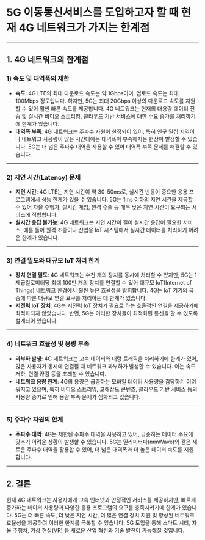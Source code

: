 # 5G 이동통신서비스를 도입하고자 할 때 현재 4G 네트워크가 가지는 한계점

---

## 1. 4G 네트워크의 한계점

### 1) 속도 및 대역폭의 제한
- **속도**: 4G LTE의 최대 다운로드 속도는 약 1Gbps이며, 업로드 속도는 최대 100Mbps 정도입니다. 하지만, 5G는 최대 20Gbps 이상의 다운로드 속도를 지원할 수 있어 훨씬 빠른 속도를 제공합니다. 4G 네트워크는 현재의 대용량 데이터 전송 및 실시간 비디오 스트리밍, 클라우드 기반 서비스에 대한 수요 증가를 처리하기에 한계가 있습니다.
- **대역폭 부족**: 4G 네트워크는 주파수 자원이 한정되어 있어, 특히 인구 밀집 지역이나 네트워크 사용량이 많은 시간대에는 대역폭이 부족해지는 현상이 발생할 수 있습니다. 5G는 더 넓은 주파수 대역을 사용할 수 있어 대역폭 부족 문제를 해결할 수 있습니다.

---

### 2) 지연 시간(Latency) 문제
- **지연 시간**: 4G LTE는 지연 시간이 약 30-50ms로, 실시간 반응이 중요한 응용 프로그램에서 성능 한계가 있을 수 있습니다. 5G는 1ms 이하의 지연 시간을 제공할 수 있어 자율 주행차, 실시간 게임, 원격 수술 등 매우 낮은 지연 시간이 요구되는 서비스에 적합합니다.
- **실시간 응답 불가능**: 4G 네트워크는 지연 시간이 길어 실시간 응답이 필요한 서비스, 예를 들어 원격 조종이나 산업용 IoT 시스템에서 실시간 데이터를 처리하기 어려운 한계가 있습니다.

---

### 3) 연결 밀도와 대규모 IoT 처리 한계
- **장치 연결 밀도**: 4G 네트워크는 수천 개의 장치를 동시에 처리할 수 있지만, 5G는 1제곱킬로미터당 최대 100만 개의 장치를 연결할 수 있어 대규모 IoT(Internet of Things) 네트워크 환경에서 훨씬 높은 효율성을 발휘합니다. 4G는 IoT 기기의 급증에 따른 대규모 연결 요구를 처리하는 데 한계가 있습니다.
- **저전력 IoT 장치**: 4G는 저전력 IoT 장치가 필요로 하는 효율적인 연결을 제공하기에 최적화되지 않았습니다. 반면, 5G는 이러한 장치들이 최적화된 통신을 할 수 있도록 설계되어 있습니다.

---

### 4) 네트워크 효율성 및 용량 부족
- **과부하 발생**: 4G 네트워크는 고속 데이터와 대량 트래픽을 처리하기에 한계가 있어, 많은 사용자가 동시에 연결될 때 네트워크 과부하가 발생할 수 있습니다. 이는 속도 저하, 연결 끊김 등을 초래할 수 있습니다.
- **네트워크 용량 한계**: 4G의 용량은 급증하는 모바일 데이터 사용량을 감당하기 어려워지고 있으며, 특히 비디오 스트리밍, 고해상도 콘텐츠, 클라우드 기반 서비스 등의 사용량 증가로 인해 용량 부족 문제가 심화되고 있습니다.

---

### 5) 주파수 자원의 한계
- **주파수 대역**: 4G는 제한된 주파수 대역을 사용하고 있어, 급증하는 데이터 수요에 맞추기 어려운 상황이 발생할 수 있습니다. 5G는 밀리미터파(mmWave)와 같은 새로운 주파수 대역을 활용할 수 있어, 더 넓은 대역폭과 더 높은 데이터 속도를 지원합니다.

---

## 2. 결론
현재 4G 네트워크는 사용자에게 고속 인터넷과 안정적인 서비스를 제공하지만, 빠르게 증가하는 데이터 사용량과 다양한 응용 프로그램의 요구를 충족시키기에 한계가 있습니다. 5G는 더 빠른 속도, 더 낮은 지연 시간, 더 많은 연결 장치 지원 및 향상된 네트워크 효율성을 제공하여 이러한 한계를 극복할 수 있습니다. 5G 도입을 통해 스마트 시티, 자율 주행차, 가상 현실(VR) 등 새로운 산업 혁신과 기술 발전이 가능해질 것입니다.
